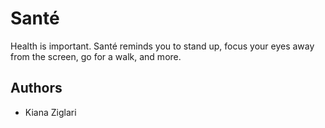 # Santé
Health is important. Santé reminds you to stand up, focus your eyes away from the screen, go for a walk, and more.

## Authors
- Kiana Ziglari
